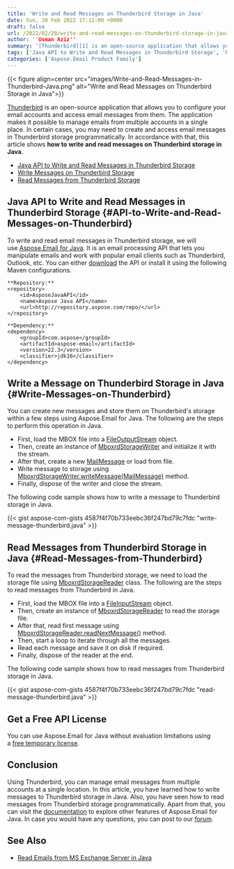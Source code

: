 ```yaml
---
title: 'Write and Read Messages on Thunderbird Storage in Java'
date: Sun, 20 Feb 2022 17:11:00 +0000
draft: false
url: /2022/02/20/write-and-read-messages-on-thunderbird-storage-in-java/
author: ''Usman Aziz''
summary: '[Thunderbird][1] is an open-source application that allows you to configure your email accounts and access email messages from them. The application makes it possible to manage emails from multiple accounts in a single place. In certain cases, you may need to create and access email messages in Thunderbird storage programmatically. In accordance with that, this article shows **how to write and read messages on Thunderbird storage in Java**.'
tags: ['Java API to Write and Read Messages in Thunderbird Storage', 'Read Messages from Thunderbird Storage in Java', 'Write Messages on Thunderbird Storage in Java']
categories: ['Aspose.Email Product Family']
---
```




{{< figure align=center src="images/Write-and-Read-Messages-in-Thunderbird-Java.png" alt="Write and Read Messages on Thunderbird Storage in Java">}}


[Thunderbird][2] is an open-source application that allows you to configure your email accounts and access email messages from them. The application makes it possible to manage emails from multiple accounts in a single place. In certain cases, you may need to create and access email messages in Thunderbird storage programmatically. In accordance with that, this article shows **how to write and read messages on Thunderbird storage in Java**.

*   [Java API to Write and Read Messages in Thunderbird Storage][3]
*   [Write Messages on Thunderbird Storage][4]
*   [Read Messages from Thunderbird Storage][5]

## Java API to Write and Read Messages in Thunderbird Storage {#API-to-Write-and-Read-Messages-on-Thunderbird}

To write and read email messages in Thunderbird storage, we will use [Aspose.Email for Java][6]. It is an email processing API that lets you manipulate emails and work with popular email clients such as Thunderbird, Outlook, etc. You can either [download][7] the API or install it using the following Maven configurations.

```
**Repository:**
<repository>
    <id>AsposeJavaAPI</id>
    <name>Aspose Java API</name>
    <url>http://repository.aspose.com/repo/</url>
</repository>

**Dependency:**
<dependency>
    <groupId>com.aspose</groupId>
    <artifactId>aspose-email</artifactId>
    <version>22.3</version>
    <classifier>jdk16</classifier>
</dependency>
```

## Write a Message on Thunderbird Storage in Java {#Write-Messages-on-Thunderbird}

You can create new messages and store them on Thunderbird's storage within a few steps using Aspose.Email for Java. The following are the steps to perform this operation in Java.

*   First, load the MBOX file into a [FileOutputStream][8] object.
*   Then, create an instance of [MboxrdStorageWriter][9] and initialize it with the stream.
*   After that, create a new [MailMessage][10] or load from file.
*   Write message to storage using [MboxrdStorageWriter.writeMessage(MailMessage)][11] method.
*   Finally, dispose of the writer and close the stream.

The following code sample shows how to write a message to Thunderbird storage in Java.

{{< gist aspose-com-gists 4587f4f70b733eebc36f247bd79c7fdc "write-message-thunderbird.java" >}}

## Read Messages from Thunderbird Storage in Java {#Read-Messages-from-Thunderbird}

To read the messages from Thunderbird storage, we need to load the storage file using [MboxrdStorageReader][12] class. The following are the steps to read messages from Thunderbird in Java.

*   First, load the MBOX file into a [FileInputStream][13] object.
*   Then, create an instance of [MboxrdStorageReader][14] to read the storage file.
*   After that, read first message using [MboxrdStorageReader.readNextMessage()][15] method.
*   Then, start a loop to iterate through all the messages.
*   Read each message and save it on disk if required.
*   Finally, dispose of the reader at the end.

The following code sample shows how to read messages from Thunderbird storage in Java.

{{< gist aspose-com-gists 4587f4f70b733eebc36f247bd79c7fdc "read-message-thunderbird.java" >}}

## Get a Free API License

You can use Aspose.Email for Java without evaluation limitations using a [free temporary license][16].

## Conclusion

Using Thunderbird, you can manage email messages from multiple accounts at a single location. In this article, you have learned how to write messages to Thunderbird storage in Java. Also, you have seen how to read messages from Thunderbird storage programmatically. Apart from that, you can visit the [documentation][17] to explore other features of Aspose.Email for Java. In case you would have any questions, you can post to our [forum][18].

## See Also

*   [Read Emails from MS Exchange Server in Java][19]




[1]: https://en.wikipedia.org/wiki/Mozilla_Thunderbird
[2]: https://en.wikipedia.org/wiki/Mozilla_Thunderbird
[3]: #API-to-Write-and-Read-Messages-on-Thunderbird
[4]: #Write-Messages-on-Thunderbird
[5]: #Read-Messages-from-Thunderbird
[6]: https://products.aspose.com/email/java/
[7]: https://downloads.aspose.com/email/java/
[8]: https://docs.oracle.com/javase/7/docs/api/java/io/FileOutputStream.html
[9]: https://apireference.aspose.com/email/java/com.aspose.email/MboxrdStorageWriter
[10]: https://apireference.aspose.com/email/java/com.aspose.email/MailMessage
[11]: https://apireference.aspose.com/email/java/com.aspose.email/MboxrdStorageWriter#writeMessage(com.aspose.email.MailMessage)
[12]: https://apireference.aspose.com/email/java/com.aspose.email/MboxrdStorageReader
[13]: https://docs.oracle.com/javase/7/docs/api/java/io/FileInputStream.html
[14]: https://apireference.aspose.com/email/java/com.aspose.email/MboxrdStorageReader
[15]: https://apireference.aspose.com/email/java/com.aspose.email/MboxrdStorageReader#readNextMessage()
[16]: https://products.aspose.com/email
[17]: https://docs.aspose.com/email/java/
[18]: https://forum.aspose.com/
[19]: https://blog.aspose.com/2021/03/22/read-emails-from-ms-exchange-server-using-java/




